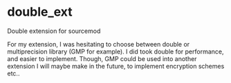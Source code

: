 # double_ext
Double extension for sourcemod


For my extension, I was hesitating to choose between double or multiprecision library (GMP for example).
I did took double for performance, and easier to implement.
Though, GMP could be used into another extension I will maybe make in the future, to implement encryption schemes etc..
